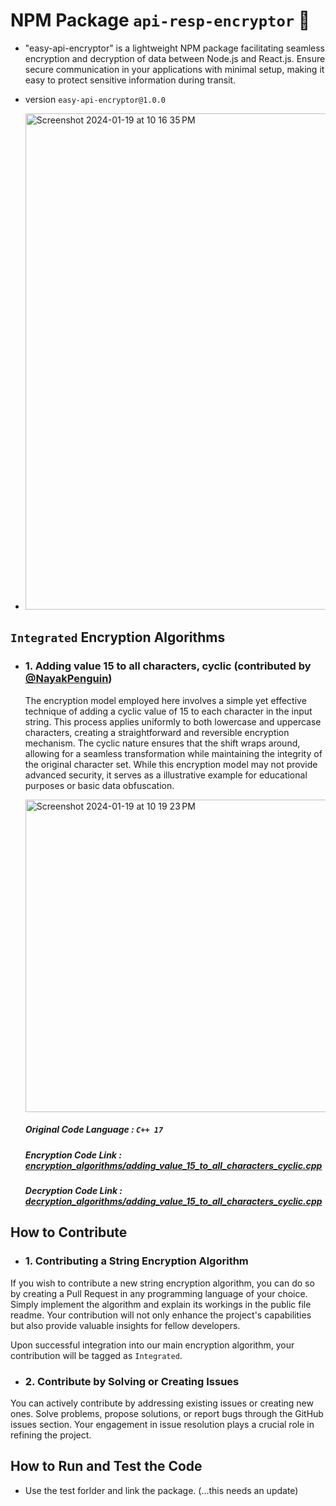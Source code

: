 # NPM Package `api-resp-encryptor` 🚀
- "easy-api-encryptor" is a lightweight NPM package facilitating seamless encryption and decryption of data between Node.js and React.js. Ensure secure communication in your applications with minimal setup, making it easy to protect sensitive information during transit.

- version `easy-api-encryptor@1.0.0`
  
- <img width="794" alt="Screenshot 2024-01-19 at 10 16 35 PM" src="https://github.com/NayakPenguin/easy-api-encryptor/assets/93304796/9c65a95f-57d6-48c7-8f61-ea91c77f5329">


## `Integrated` Encryption Algorithms 

- ### 1. Adding value 15 to all characters, cyclic (contributed by <a href="https://github.com/NayakPenguin" target="_blank">@NayakPenguin</a>)
  The encryption model employed here involves a simple yet effective technique of adding a cyclic value of 15 to each character in the input string. This process applies uniformly to both lowercase and uppercase characters, creating a straightforward and reversible encryption mechanism. The cyclic nature ensures that the shift wraps around, allowing for a seamless transformation while maintaining the integrity of the original character set. While this encryption model may not provide advanced security, it serves as a illustrative example for educational purposes or basic data obfuscation.
  
  <img width="500" alt="Screenshot 2024-01-19 at 10 19 23 PM" src="https://github.com/NayakPenguin/easy-api-encryptor/assets/93304796/99d9419f-1de8-44c6-978c-e650db3efe37">

  ##### Original Code Language :  `C++ 17`
  ##### Encryption Code Link : <a href="https://github.com/NayakPenguin/easy-api-encryptor/blob/main/package/public_algorithms/encryption_algorithms/adding_value_15_to_all_characters_cyclic.cpp" target="_blank">encryption_algorithms/adding_value_15_to_all_characters_cyclic.cpp</a>
  ##### Decryption Code Link : <a href="https://github.com/NayakPenguin/easy-api-encryptor/blob/main/package/public_algorithms/decryption_algorithms/adding_value_15_to_all_characters_cyclic.cpp" target="_blank">decryption_algorithms/adding_value_15_to_all_characters_cyclic.cpp</a>

## How to Contribute
- ### 1. Contributing a String Encryption Algorithm
If you wish to contribute a new string encryption algorithm, you can do so by creating a Pull Request in any programming language of your choice. Simply implement the algorithm and explain its workings in the public file readme. Your contribution will not only enhance the project's capabilities but also provide valuable insights for fellow developers.

Upon successful integration into our main encryption algorithm, your contribution will be tagged as `Integrated`. 

- ### 2. Contribute by Solving or Creating Issues
You can actively contribute by addressing existing issues or creating new ones. Solve problems, propose solutions, or report bugs through the GitHub issues section. Your engagement in issue resolution plays a crucial role in refining the project.

## How to Run and Test the Code 
- Use the test forlder and link the package. (...this needs an update)

